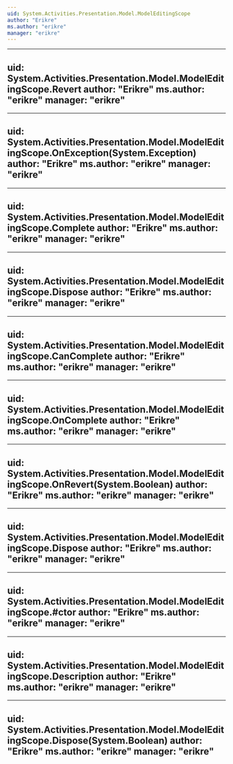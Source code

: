 ```yaml
---
uid: System.Activities.Presentation.Model.ModelEditingScope
author: "Erikre"
ms.author: "erikre"
manager: "erikre"
---
```


---
uid: System.Activities.Presentation.Model.ModelEditingScope.Revert
author: "Erikre"
ms.author: "erikre"
manager: "erikre"
---

---
uid: System.Activities.Presentation.Model.ModelEditingScope.OnException(System.Exception)
author: "Erikre"
ms.author: "erikre"
manager: "erikre"
---

---
uid: System.Activities.Presentation.Model.ModelEditingScope.Complete
author: "Erikre"
ms.author: "erikre"
manager: "erikre"
---

---
uid: System.Activities.Presentation.Model.ModelEditingScope.Dispose
author: "Erikre"
ms.author: "erikre"
manager: "erikre"
---

---
uid: System.Activities.Presentation.Model.ModelEditingScope.CanComplete
author: "Erikre"
ms.author: "erikre"
manager: "erikre"
---

---
uid: System.Activities.Presentation.Model.ModelEditingScope.OnComplete
author: "Erikre"
ms.author: "erikre"
manager: "erikre"
---

---
uid: System.Activities.Presentation.Model.ModelEditingScope.OnRevert(System.Boolean)
author: "Erikre"
ms.author: "erikre"
manager: "erikre"
---

---
uid: System.Activities.Presentation.Model.ModelEditingScope.Dispose
author: "Erikre"
ms.author: "erikre"
manager: "erikre"
---

---
uid: System.Activities.Presentation.Model.ModelEditingScope.#ctor
author: "Erikre"
ms.author: "erikre"
manager: "erikre"
---

---
uid: System.Activities.Presentation.Model.ModelEditingScope.Description
author: "Erikre"
ms.author: "erikre"
manager: "erikre"
---

---
uid: System.Activities.Presentation.Model.ModelEditingScope.Dispose(System.Boolean)
author: "Erikre"
ms.author: "erikre"
manager: "erikre"
---
